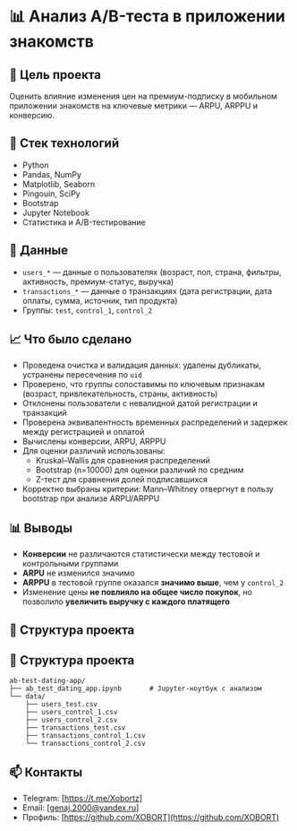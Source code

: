 # 📊 Анализ A/B-теста в приложении знакомств

## 📌 Цель проекта

Оценить влияние изменения цен на премиум-подписку в мобильном приложении знакомств на ключевые метрики — ARPU, ARPPU и конверсию.

## 🧰 Стек технологий

- Python
- Pandas, NumPy
- Matplotlib, Seaborn
- Pingouin, SciPy
- Bootstrap
- Jupyter Notebook
- Статистика и A/B-тестирование

## 📁 Данные

- `users_*` — данные о пользователях (возраст, пол, страна, фильтры, активность, премиум-статус, выручка)
- `transactions_*` — данные о транзакциях (дата регистрации, дата оплаты, сумма, источник, тип продукта)
- Группы: `test`, `control_1`, `control_2`

## 📈 Что было сделано

- Проведена очистка и валидация данных: удалены дубликаты, устранены пересечения по `uid`
- Проверено, что группы сопоставимы по ключевым признакам (возраст, привлекательность, страны, активность)
- Отклонены пользователи с невалидной датой регистрации и транзакций
- Проверена эквивалентность временных распределений и задержек между регистрацией и оплатой
- Вычислены конверсии, ARPU, ARPPU
- Для оценки различий использованы:
  - Kruskal–Wallis для сравнения распределений
  - Bootstrap (n=10000) для оценки различий по средним
  - Z-тест для сравнения долей подписавшихся
- Корректно выбраны критерии: Mann–Whitney отвергнут в пользу bootstrap при анализе ARPU/ARPPU

## 📊 Выводы

- **Конверсии** не различаются статистически между тестовой и контрольными группами  
- **ARPU** не изменился значимо  
- **ARPPU** в тестовой группе оказался **значимо выше**, чем у `control_2`  
- Изменение цены **не повлияло на общее число покупок**, но позволило **увеличить выручку с каждого платящего**

## 📂 Структура проекта

## 📂 Структура проекта

```
ab-test-dating-app/
├── ab_test_dating_app.ipynb       # Jupyter-ноутбук с анализом
└── data/
    ├── users_test.csv
    ├── users_control_1.csv
    ├── users_control_2.csv
    ├── transactions_test.csv
    ├── transactions_control_1.csv
    └── transactions_control_2.csv
```

## 📫 Контакты

- Telegram: [https://t.me/Xobortz]
- Email: [genaj.2000@yandex.ru]
- Профиль: [https://github.com/XOBORT](https://github.com/XOBORT)
